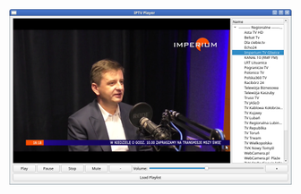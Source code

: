 <img width="964" alt="diseqc" src="https://github.com/stpf99/qtpy-IPTVPlayer/blob/4e5ff9545f772a4115c975dae751e210ac3f00c6/qtpy-IPTVPlayer.png">
